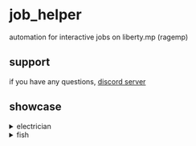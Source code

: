 # job_helper
automation for interactive jobs on liberty.mp (ragemp)

## support
if you have any questions, [discord server](https://discord.gg/K7RNp2vtVq)

## showcase
<details>
  <summary>electrician</summary>
  
  https://github.com/clauadv/job_helper/assets/26169415/0557e57d-720a-4b3c-9c67-e32edbff8ec9
</details>

<details>
  <summary>fish</summary>
 
  https://github.com/clauadv/job_helper/assets/26169415/e27418e3-7bd2-4ea7-a7af-90c8a16eaa5f
</details>
